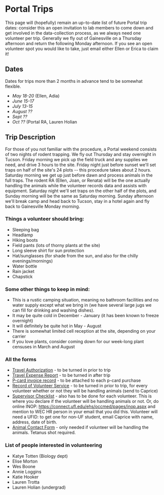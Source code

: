 # Portal Trips


This page will (hopefully) remain an up-to-date list of future Portal trip dates: consider this an open invitation to lab members to come down and get involved in the data-collection process, as we always need one volunteer per trip.  Generally we fly out of Gainesville on a Thursday afternoon and return the following Monday afternoon.  If you see an open volunteer spot you would like to take, just email either Ellen or Erica to claim it!

## Dates

Dates for trips more than 2 months in advance tend to be somewhat flexible.

* *May 18-20* (Ellen, Adia)
* *June 15-17*
* *July 13-15*
* *August ??*
* *Sept ??*
* *Oct ??* (Portal RA, Lauren Holian

## Trip Description
For those of you not familiar with the procedure, a Portal weekend consists of two nights of rodent trapping.  We fly out Thursday and stay overnight in Tucson. Friday morning we pick up the field truck and any supplies we need, and drive 3 hours to the site.  Friday night just before sunset we'll set traps on half of the site's 24 plots -- this procedure takes about 2 hours.  Saturday morning we get up just before dawn and process animals in the full traps.  The rodent RA (Ellen, Joan, or Renata) will be the one actually handling the animals while the volunteer records data and assists with equipment.  Saturday night we'll set traps on the other half of the plots, and Sunday morning will be the same as Saturday morning.  Sunday afternoon we'll break camp and head back to Tucson, stay in a hotel again and fly back to Gainesville Monday morning.  

### Things a volunteer should bring:
* Sleeping bag 
* Headlamp
* Hiking boots
* Field pants (lots of thorny plants at the site)
* Long sleeve shirt for sun protection
* Hat/sunglasses (for shade from the sun, and also for the chilly evenings/mornings)
* Water bottle
* Rain jacket
* Chapstick

### Some other things to keep in mind: 
* This is a rustic camping situation, meaning no bathroom facilities and no water supply except what we bring in (we have several large jugs we can fill for drinking and washing dishes).  
* It may be quite cold in December - January (it has been known to freeze overnight)
* It will definitely be quite hot in May - August
* There is somewhat limited cell reception at the site, depending on your carrier
* If you love plants, consider coming down for our week-long plant censuses in March and August

### All the forms
* [Travel Authorization](http://www.wec.ufl.edu/resources/travel/Travel%20Authorization%201.2.pdf) - to be turned in prior to trip
* [Travel Expense Report](http://www.wec.ufl.edu/resources/travel/Travel%20Expense%20Report%201.2.pdf) - to be turned in after trip
* [P-card invoice record](http://www.wec.ufl.edu/resources/fiscal/Invoice%20Record.pdf) - to be attached to each p-card purchase
* [Record of Volunteer Service](http://hr.ufl.edu/wp-content/uploads/forms/emp_relations/volunteer.pdf) - to be turned in prior to trip, for every volunteer whether or not they will be handling animals (send to Caprice)
* [Supervisor Checklist](http://webfiles.ehs.ufl.edu/jobduty.pdf) - also has to be done for each volunteer.  This is where you declare if the volunteer will be handling animals or not.  Or, do online INOP: https://connect.ufl.edu/ehs/occmed/pages/inop.aspx and mention to WEC HR person in your email that you did this.  Volunteer will need a UFID: to get one for non-UF student, email Caprice with name, address, date of birth.
* [Animal Contact Form](http://webfiles.ehs.ufl.edu/ACForm.pdf) - only needed if volunteer will be handling the animals.  Tetanus shot required.

### List of people interested in volunteering

* Katye Totten (Biology dept)
* Elise Morton
* Wes Boone
* Annie Loggins
* Katie Hooker
* Lauren Trotta
* Lauren Holian (undergrad)